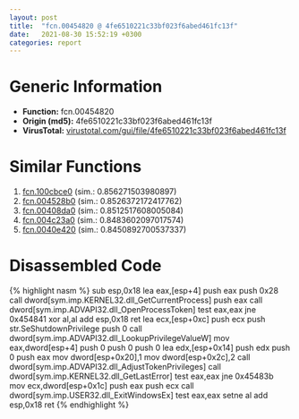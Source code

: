 ```yaml
---
layout: post
title:  "fcn.00454820 @ 4fe6510221c33bf023f6abed461fc13f"
date:   2021-08-30 15:52:19 +0300
categories: report
---
```


# Generic Information
- **Function:** fcn.00454820
- **Origin (md5):** 4fe6510221c33bf023f6abed461fc13f
- **VirusTotal:** [virustotal.com/gui/file/4fe6510221c33bf023f6abed461fc13f][virustotal_ref]



# Similar Functions

1. [fcn.100cbce0][similar_1_ref] (sim.: 0.856271503980897)
2. [fcn.004528b0][similar_2_ref] (sim.: 0.8526372172417762)
3. [fcn.00408da0][similar_3_ref] (sim.: 0.8512517608005084)
4. [fcn.004c23a0][similar_4_ref] (sim.: 0.8483602097017574)
5. [fcn.0040e420][similar_5_ref] (sim.: 0.8450892700537337)


# Disassembled Code

{% highlight nasm %}
sub esp,0x18
lea eax,[esp+4]
push eax
push 0x28
call dword[sym.imp.KERNEL32.dll_GetCurrentProcess]
push eax
call dword[sym.imp.ADVAPI32.dll_OpenProcessToken]
test eax,eax
jne 0x454841
xor al,al
add esp,0x18
ret 
lea ecx,[esp+0xc]
push ecx
push str.SeShutdownPrivilege
push 0
call dword[sym.imp.ADVAPI32.dll_LookupPrivilegeValueW]
mov eax,dword[esp+4]
push 0
push 0
push 0
lea edx,[esp+0x14]
push edx
push 0
push eax
mov dword[esp+0x20],1
mov dword[esp+0x2c],2
call dword[sym.imp.ADVAPI32.dll_AdjustTokenPrivileges]
call dword[sym.imp.KERNEL32.dll_GetLastError]
test eax,eax
jne 0x45483b
mov ecx,dword[esp+0x1c]
push eax
push ecx
call dword[sym.imp.USER32.dll_ExitWindowsEx]
test eax,eax
setne al
add esp,0x18
ret 
{% endhighlight %}


[similar_1_ref]: /report/fcn.100cbce0@89dc67d2f980e8488f97b1bf8cb24258
[similar_2_ref]: /report/fcn.004528b0@289859175c221b107317af7727d26c17
[similar_3_ref]: /report/fcn.00408da0@0403abd1e9e066fc89cddd5736647282
[similar_4_ref]: /report/fcn.004c23a0@279a61b1e76da49531f1f16fd1102a2d
[similar_5_ref]: /report/fcn.0040e420@9cf8403cbf23888d20d6ee3929791858
[virustotal_ref]: https://www.virustotal.com/gui/file/4fe6510221c33bf023f6abed461fc13f